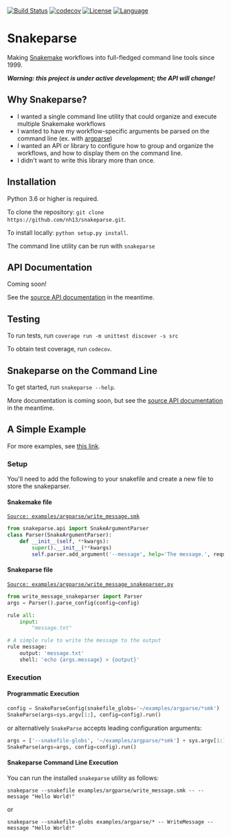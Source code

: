 [![Build Status](https://travis-ci.org/nh13/snakeparse.svg?branch=master)](https://travis-ci.org/nh13/snakeparse)
[![codecov](https://codecov.io/gh/nh13/snakeparse/branch/master/graph/badge.svg)](https://codecov.io/gh/nh13/snakeparse)
[![License](http://img.shields.io/badge/license-MIT-blue.svg)](https://github.com/nh13/snakeparse/blob/master/LICENSE)
[![Language](http://img.shields.io/badge/language-python-brightgreen.svg)](http://www.python.org/)

Snakeparse
====

Making [Snakemake](https://bitbucket.org/snakemake/snakemake) workflows into full-fledged command line tools since 1999.

***Warning: this project is under active development; the API will change!***

## Why Snakeparse?

- I wanted a single command line utility that could organize and execute multiple Snakemake workflows
- I wanted to have my workflow-specific arguments be parsed on the command line (ex. with [argparse](https://docs.python.org/3/library/argparse.html))
- I wanted an API or library to configure how to group and organize the workflows, and how to display them on the command line.
- I didn't want to write this library more than once.

## Installation

Python 3.6 or higher is required.

To clone the repository: `git clone https://github.com/nh13/snakeparse.git`.

To install locally: `python setup.py install`.

The command line utility can be run with `snakeparse`

## API Documentation

Coming soon!

See the [source API documentation](https://github.com/nh13/snakeparse/blob/master/src/snakeparse/api.py) in the meantime.

## Testing

To run tests, run `coverage run -m unittest discover -s src`

To obtain test coverage, run `codecov`.

## Snakeparse on the Command Line

To get started, run `snakeparse --help`.

More documentation is coming soon, but see the [source API documentation](https://github.com/nh13/snakeparse/blob/master/src/snakeparse/api.py) in the meantime.

## A Simple Example

For more examples, see [this link](https://github.com/nh13/snakeparse/blob/master/examples/README.md).

### Setup

You'll need to add the following to your snakefile and create a new file to store the snakeparser.

#### Snakemake file

[`Source: examples/argparse/write_message.smk`](https://github.com/nh13/snakeparse/blob/master/examples/argparse/write_message.smk)

```python
from snakeparse.api import SnakeArgumentParser
class Parser(SnakeArgumentParser):
    def __init__(self, **kwargs):
        super().__init__(**kwargs)
        self.parser.add_argument('--message', help='The message.', required=True)
```

#### Snakeparse file

[`Source: examples/argparse/write_message_snakeparser.py`](https://github.com/nh13/snakeparse/blob/master/examples/argparse/write_message_snakeparser.py)


```python
from write_message_snakeparser import Parser
args = Parser().parse_config(config=config)

rule all:
    input:
        "message.txt"

# A simple rule to write the message to the output
rule message:
    output: 'message.txt'
    shell: 'echo {args.message} > {output}'
```

### Execution

#### Programmatic Execution

```python
config = SnakeParseConfig(snakefile_globs='~/examples/argparse/*smk')
SnakeParse(args=sys.argv[1:], config=config).run()
```

or alternatively `SnakeParse` accepts leading configuration arguments:


```python
args = ['--snakefile-globs', '~/examples/argparse/*smk'] + sys.argv[1:]
SnakeParse(args=args, config=config).run()
```

#### Snakeparse Command Line Execution

You can run the installed `snakeparse` utility as follows:

```snakeparse --snakefile examples/argparse/write_message.smk -- --message "Hello World!"```

or 

```snakeparse --snakefile-globs examples/argparse/* -- WriteMessage --message "Hello World!"```
